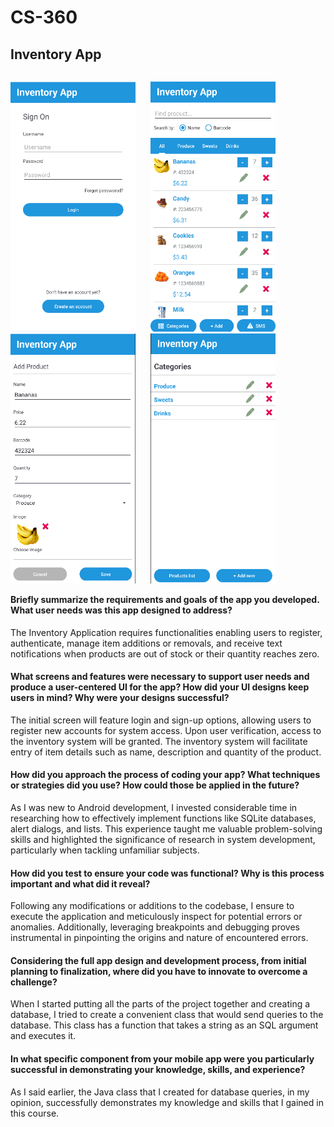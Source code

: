 # CS-360
<h2>Inventory App</h2>
<p style="float: left">
  <img style="width: 200px; height: 400px; margin-right: 20px;" src="/images/login.png">
  <img style="width: 200px; height: 400px; margin-right: 20px;" src="/images/inventory.png">
  <img style="width: 200px; height: 400px; margin-right: 20px;" src="/images/addProduct.png">
  <img style="width: 200px; height: 400px; margin-right: 20px;" src="/images/categories.png">
</p>
<h4>Briefly summarize the requirements and goals of the app you developed. What user needs was this app designed to address?</h4>
The Inventory Application requires functionalities enabling users to register, authenticate, manage item additions or removals, and receive text notifications when products are out of stock or their quantity reaches zero.
<h4>What screens and features were necessary to support user needs and produce a user-centered UI for the app? How did your UI designs keep users in mind? Why were your designs successful?</h4>
The initial screen will feature login and sign-up options, allowing users to register new accounts for system access. Upon user verification, access to the inventory system will be granted. The inventory system will facilitate entry of item details such as name, description and quantity of the product.
<h4>How did you approach the process of coding your app? What techniques or strategies did you use? How could those be applied in the future?</h4>
As I was new to Android development, I invested considerable time in researching how to effectively implement functions like SQLite databases, alert dialogs, and lists. This experience taught me valuable problem-solving skills and highlighted the significance of research in system development, particularly when tackling unfamiliar subjects.
<h4>How did you test to ensure your code was functional? Why is this process important and what did it reveal?</h4>
Following any modifications or additions to the codebase, I ensure to execute the application and meticulously inspect for potential errors or anomalies. Additionally, leveraging breakpoints and debugging proves instrumental in pinpointing the origins and nature of encountered errors.
<h4>Considering the full app design and development process, from initial planning to finalization, where did you have to innovate to overcome a challenge?</h4>
When I started putting all the parts of the project together and creating a database, I tried to create a convenient class that would send queries to the database. This class has a function that takes a string as an SQL argument and executes it.
<h4>In what specific component from your mobile app were you particularly successful in demonstrating your knowledge, skills, and experience?</h4>
As I said earlier, the Java class that I created for database queries, in my opinion, successfully demonstrates my knowledge and skills that I gained in this course.

